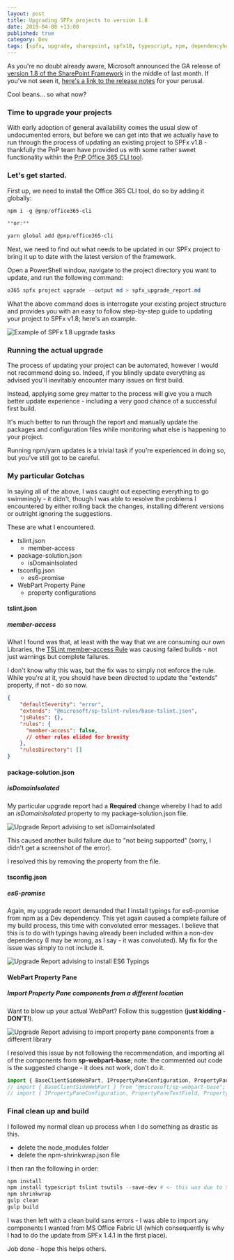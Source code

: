 ```yaml
---
layout: post
title: Upgrading SPFx projects to version 1.8
date: 2019-04-08 +13:00
published: true
category: Dev
tags: [spfx, upgrade, sharepoint, spfx18, typescript, npm, dependencyhell]
---
```



As you're no doubt already aware, Microsoft announced the GA release of [version 1.8 of the SharePoint Framework](https://developer.microsoft.com/en-us/sharepoint/blogs/announcing-the-general-availability-of-sharepoint-framework-1-8/) in the middle of last month. If you've not seen it, [here's a link to the release notes](https://github.com/SharePoint/sp-dev-docs/wiki/SharePoint-Framework-v1.8-release-notes) for your perusal.

Cool beans... so what now?


### Time to upgrade your projects

With early adoption of general availability comes the usual slew of undocumented errors, but before we can get into that we actually have to run through the process of updating an existing project to SPFx v1.8 - thankfully the PnP team have provided us with some rather sweet functionality within the [PnP Office 365 CLI tool](https://pnp.github.io/office365-cli/).


### Let's get started.

First up, we need to install the Office 365 CLI tool, do so by adding it globally:

```powershell
npm i -g @pnp/office365-cli

**or:**

yarn global add @pnp/office365-cli
```

Next, we need to find out what needs to be updated in our SPFx project to bring it up to date with the latest version of the framework.

Open a PowerShell window, navigate to the project directory you want to update, and run the following command:

~~~powershell
o365 spfx project upgrade --output md > spfx_upgrade_report.md
~~~

What the above command does is interrogate your existing project structure and provides you with an easy to follow step-by-step guide to updating your project to SPFx v1.8; here's an example.

![Example of SPFx 1.8 upgrade tasks](/img/spfx-update-18.jpg)


### Running the actual upgrade

The process of updating your project can be automated, however I would not recommend doing so. Indeed, if you blindly update everything as advised you'll inevitably encounter many issues on first build.

Instead, applying some grey matter to the process will give you a much better update experience - including a very good chance of a successful first build.

It's much better to run through the report and manually update the packages and configuration files while monitoring what else is happening to your project.

Running npm/yarn updates is a trivial task if you're experienced in doing so, but you've still got to be careful.


### My particular Gotchas

In saying all of the above, I was caught out expecting everything to go swimmingly - it didn't, though I was able to resolve the problems I encountered by either rolling back the changes, installing different versions or outright ignoring the suggestions.

These are what I encountered.
- tslint.json
  - member-access
- package-solution.json
  - isDomainIsolated
- tsconfig.json
  - es6-promise
- WebPart Property Pane
  - property configurations


#### tslint.json

##### member-access

What I found was that, at least with the way that we are consuming our own Libraries, the [TSLint member-access Rule](https://palantir.github.io/tslint/rules/member-access/) was causing failed builds - not just warnings but complete failures.

I don't know why this was, but the fix was to simply not enforce the rule. While you're at it, you should have been directed to update the "extends" property, if not - do so now.

~~~json
{
    "defaultSeverity": "error",
    "extends": "@microsoft/sp-tslint-rules/base-tslint.json",
    "jsRules": {},
    "rules": {
      "member-access": false,
      // other rules elided for brevity
    },
    "rulesDirectory": []
}
~~~


#### package-solution.json

##### isDomainIsolated

My particular upgrade report had a **Required** change whereby I had to add an *isDomainIsolated* property to my package-solution.json file.

![Upgrade Report advising to set isDomainIsolated](/img/spfx-update-18-isDomainIsolated.jpg)

This caused another build failure due to "not being supported" (sorry, I didn't get a screenshot of the error).

I resolved this by removing the property from the file.


#### tsconfig.json

##### es6-promise

Again, my upgrade report demanded that I install typings for es6-promise from npm as a Dev dependency. This yet again caused a complete failure of my build process, this time with convoluted error messages. I believe that this is to do with typings having already been included within a non-dev dependency (I may be wrong, as I say - it was convoluted). My fix for the issue was simply to not include it.

![Upgrade Report advising to install ES6 Typings](/img/spfx-update-18-es6-promise.jpg)


#### WebPart Property Pane

##### Import Property Pane components from a different location

Want to blow up your actual WebPart? Follow this suggestion (**just kidding - DON'T!**).

![Upgrade Report advising to import property pane components from a different library](/img/spfx-update-18-propert-pane.jpg)

I resolved this issue by not following the recommendation, and importing all of the components from **sp-webpart-base**; note: the commented out code is the suggested change - it does not work, don't do it.

~~~ts
import { BaseClientSideWebPart, IPropertyPaneConfiguration, PropertyPaneTextField, PropertyPaneToggle } from "@microsoft/sp-webpart-base";
// import { BaseClientSideWebPart } from "@microsoft/sp-webpart-base";
// import { IPropertyPaneConfiguration, PropertyPaneTextField, PropertyPaneToggle } from "@microsoft/sp-property-pane";
~~~


### Final clean up and build

I followed my normal clean up process when I do something as drastic as this.

- delete the node_modules folder
- delete the npm-shrinkwrap.json file

I then ran the following in order:

~~~powershell
npm install
npm install typescript tslint tsutils --save-dev # <- this was due to SPFx 1.8 still targeting TypeScript 2.x with gulp tools
npm shrinkwrap
gulp clean
gulp build
~~~

I was then left with a clean build sans errors - I was able to import any components I wanted from MS Office Fabric UI (which consequently is why I had to do the update from SPFx 1.4.1 in the first place).

Job done - hope this helps others.
